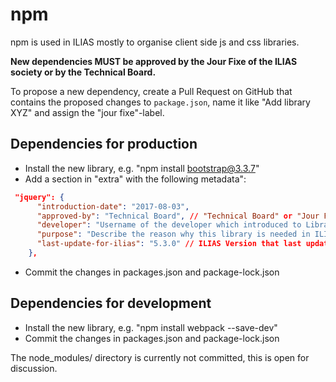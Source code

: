 # npm

npm is used in ILIAS mostly to organise client side js and css libraries.

**New dependencies MUST be approved by the Jour Fixe of the ILIAS society or by the Technical Board.**

To propose a new dependency, create a Pull Request on GitHub that contains the
proposed changes to `package.json`, name it like "Add library XYZ" and assign
the "jour fixe"-label.

## Dependencies for production
- Install the new library, e.g. "npm install bootstrap@3.3.7"
- Add a section in "extra" with the following metadata":
```json
 "jquery": {
      "introduction-date": "2017-08-03",
      "approved-by": "Technical Board", // "Technical Board" or "Jour Fixe"
      "developer": "Username of the developer which introduced to Library",
      "purpose": "Describe the reason why this library is needed in ILIAS.",
      "last-update-for-ilias": "5.3.0" // ILIAS Version that last updated this Library
    },
```
- Commit the changes in packages.json and package-lock.json

## Dependencies for development
- Install the new library, e.g. "npm install webpack --save-dev"
- Commit the changes in packages.json and package-lock.json

The node_modules/ directory is currently not committed, this is open for discussion.
